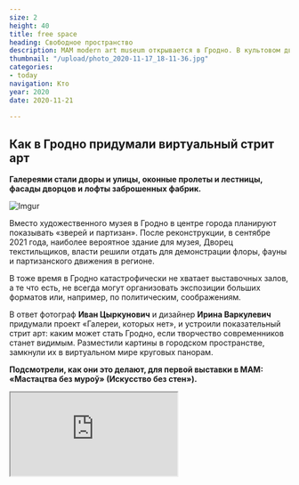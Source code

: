 ```yaml
---
size: 2
height: 40
title: free space
heading: Свободное пространство
description: MAM modern art museum открывается в Гродно. В культовом дворике на Кирова,3
thumbnail: "/upload/photo_2020-11-17_18-11-36.jpg"
categories:
- today
navigation: Кто
year: 2020
date: 2020-11-21

---
```

## **Как в Гродно придумали виртуальный стрит арт**

**Галереями стали дворы и улицы, оконные пролеты и лестницы, фасады дворцов и лофты заброшенных фабрик.**

![Imgur](https://i.imgur.com/1uvxrOC.jpg)

Вместо художественного музея в Гродно в центре города планируют показывать «зверей и партизан». После реконструкции, в сентябре 2021 года, наиболее вероятное здание для музея, Дворец текстильщиков, власти решили отдать для демонстрации флоры, фауны и партизанского движения в регионе. 

В тоже время в Гродно катастрофически не хватает выставочных залов, а те что есть, не всегда могут организовать экспозиции больших форматов или, например, по политическим, соображениям. 

В ответ фотограф **Иван Цыркунович** и дизайнер **Ирина Варкулевич** придумали проект «Галереи, которых нет», и устроили показательный стрит арт: каким может стать Гродно, если творчество современников станет видимым. Разместили картины в городском пространстве, замкнули их в виртуальном мире круговых панорам.

**Подсмотрели, как они это делают, для первой выставки в МАМ:  «Мастацтва без муроў» (Искусство без стен»).**

<div>
	<iframe class="youtube" src="https://www.youtube.com/embed/1YiMR14fiAY">
</div>

Выбрать место для съемки очень непросто, например, _«Можно годами искать точку, чтобы было пять торцов. В конце концов Иван такую нашел»,_ - говорит Ирина.  Для МАМ приземлили на Фолюше картины литовского художника **Юстаса Ягминаса**. 

![Imgur](https://i.imgur.com/KXhN80i.jpg)
  
Найти точку для удачной панорамы, монтаж – это важный этап, но не последний. Дальше включается Ирина, её видение, какие работы впишутся в конкретный интерьер или экстерьер.

Так камерная **Виктория Ильина** просто всегда была в маленьком дворике в старом городе. 

![Imgur](https://i.imgur.com/Vw19Qpt.jpg)
  
Экзистенциальные абстракции **Александра Балдакова** «ушли» в недостроенный цех.
  
![Imgur](https://i.imgur.com/3nNF1eR.jpg)

Мистическая **Наталья Ляпкина** – вписалась в декаданс заброшенного дворца в Жемыславле.
  
![Imgur](https://i.imgur.com/mj8HJD4.jpg)
  
Девушки **Александра Сильвановича** гуляют в центре по Социалистической.
  
![Imgur](https://i.imgur.com/SI7ysCx.jpg)
  
**Инна МАКСИМЧИК**

mamgrodno@gmail.com

**Фото:** _Иван Цыркунович_